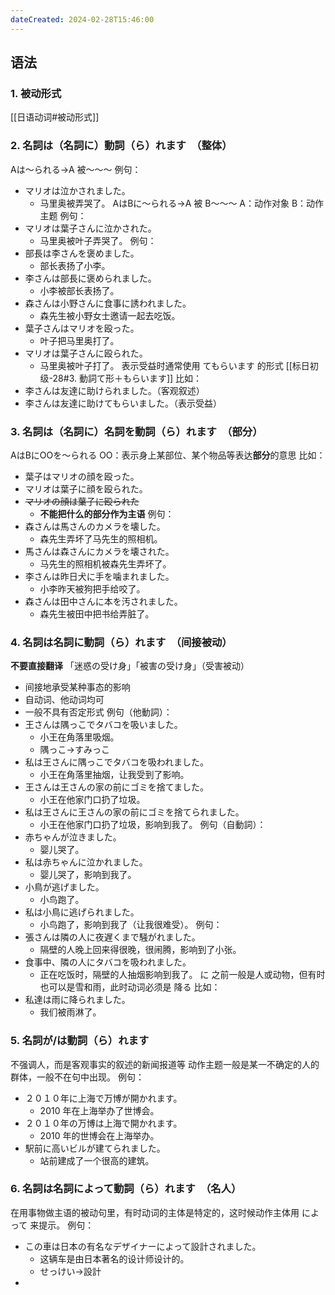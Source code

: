 ```yaml
---
dateCreated: 2024-02-28T15:46:00
---
```

## 语法
### 1. 被动形式
[[日语动词#被动形式]]
### 2. 名詞は（名詞に）動詞（ら）れます　（整体）
Aは〜られる→A 被～～～
例句：
- マリオは泣かされました。
	- 马里奥被弄哭了。
AはBに〜られる→A 被 B～～～
A：动作对象
B：动作主题
例句：
- マリオは葉子さんに泣かされた。
	- 马里奥被叶子弄哭了。
例句：
- 部長は李さんを褒めました。
	- 部长表扬了小李。
- 李さんは部長に褒められました。
	- 小李被部长表扬了。
- 森さんは小野さんに食事に誘われました。
	- 森先生被小野女士邀请一起去吃饭。
- 葉子さんはマリオを殴った。
	- 叶子把马里奥打了。
- マリオは葉子さんに殴られた。
	- 马里奥被叶子打了。
表示受益时通常使用 てもらいます 的形式 [[标日初级-28#3. 動詞て形＋もらいます]]
比如：
- 李さんは友達に助けられました。（客观叙述）
- 李さんは友達に助けてもらいました。（表示受益）
### 3. 名詞は（名詞に）名詞を動詞（ら）れます　（部分）
AはBにOOを〜られる
OO：表示身上某部位、某个物品等表达**部分**的意思
比如：
- 葉子はマリオの顔を殴った。
- マリオは葉子に顔を殴られた。
- ~~マリオの顔は葉子に殴られた~~
	- **不能把什么的部分作为主语**
例句：
- 森さんは馬さんのカメラを壊した。
	- 森先生弄坏了马先生的照相机。
- 馬さんは森さんにカメラを壊された。
	- 马先生的照相机被森先生弄坏了。
- 李さんは昨日犬に手を噛まれました。
	- 小李昨天被狗把手给咬了。
- 森さんは田中さんに本を汚されました。
	- 森先生被田中把书给弄脏了。
### 4. 名詞は名詞に動詞（ら）れます　（间接被动）
**不要直接翻译**
「迷惑の受け身」「被害の受け身」（受害被动）
- 间接地承受某种事态的影响
- 自动词、他动词均可
- 一般不具有否定形式
例句（他動詞）：
- 王さんは隅っこでタバコを吸いました。
	- 小王在角落里吸烟。
	- 隅っこ→すみっこ
- 私は王さんに隅っこでタバコを吸われました。
	- 小王在角落里抽烟，让我受到了影响。
- 王さんは王さんの家の前にゴミを捨てました。
	- 小王在他家门口扔了垃圾。
- 私は王さんに王さんの家の前にゴミを捨てられました。
	- 小王在他家门口扔了垃圾，影响到我了。
例句（自動詞）：
- 赤ちゃんが泣きました。
	- 婴儿哭了。
- 私は赤ちゃんに泣かれました。
	- 婴儿哭了，影响到我了。
- 小鳥が逃げました。
	- 小鸟跑了。
- 私は小鳥に逃げられました。
	- 小鸟跑了，影响到我了（让我很难受）。
例句：
- 張さんは隣の人に夜遅くまで騒がれました。
	- 隔壁的人晚上回来得很晚，很闹腾，影响到了小张。
- 食事中、隣の人にタバコを吸われました。
	- 正在吃饭时，隔壁的人抽烟影响到我了。
に 之前一般是人或动物，但有时也可以是雪和雨，此时动词必须是 降る
比如：
- 私達は雨に降られました。
	- 我们被雨淋了。
### 5. 名詞が/は動詞（ら）れます
不强调人，而是客观事实的叙述的新闻报道等
动作主题一般是某一不确定的人的群体，一般不在句中出现。
例句：
- ２０１０年に上海で万博が開かれます。
	- 2010 年在上海举办了世博会。
- ２０１０年の万博は上海で開かれます。
	- 2010 年的世博会在上海举办。
- 駅前に高いビルが建てられました。
	- 站前建成了一个很高的建筑。
### 6. 名詞は名詞によって動詞（ら）れます　（名人）
在用事物做主语的被动句里，有时动词的主体是特定的，这时候动作主体用 によって 来提示。
例句：
- この車は日本の有名なデザイナーによって設計されました。
	- 这辆车是由日本著名的设计师设计的。
	- せっけい→設計
- 